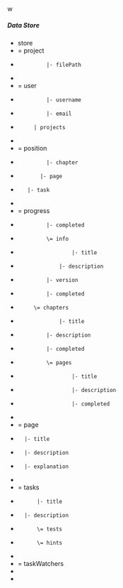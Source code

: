 w

##### Data Store

 * store
 *  \= project
 *  			|- filePath
 *
 *  \= user
 *   			|- username
 *   			|- email
 *      	| projects
 *
 *  \= position
 *  	 		|- chapter
 *  	 	  |- page
 *        |- task
 *
 *  \= progress
 *  			|- completed
 *   			\= info
 *  	 				|- title
 *  	   	 		|- description
 *          	|- version
 *  	       	|- completed
 * 		    \= chapters
 * 				  	|- title
 * 		  	  	|- description
 * 		   	  	|- completed
 * 		       	\= pages
 * 			   		  	|- title
 * 			     	  	|- description
 * 			         	|- completed
 *
 *  \= page
 *       |- title
 *       |- description
 *       |- explanation
 *
 *  \= tasks
 * 			 |- title
 *	     |- description
 * 			 \= tests
 *   		 \= hints
 *
 *  \= taskWatchers
 *
 *
